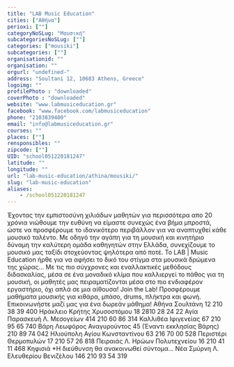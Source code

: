 ```yaml
---
title: "LAB Music Education"
cities: ["Αθήνα"]
perioxi: [""]
categoryNoSLug: "Μουσική"
subcategoriesNoSLug: [""]
categories: ["mousiki"]
subcategories: [""]
organisationid: ""
organisation: ""
orgurl: "undefined-"
address: "Soultani 12, 10683 Athens, Greece"
logoimg: ""
profilePhoto : "downloaded"
coverPhoto : "downloaded"
website: "www.labmusiceducation.gr"
facebook: "www.facebook.com/labmusiceducation"
phone: "2103839400"
email: "info@labmusiceducation.gr"
courses: ""
places: [""]
rensponsibles: ""
zipcode: [""]
UID: "school051220181247"
latitude: ""
longitude: ""
url: "lab-music-education/athina/mousiki/"
slug: "lab-music-education"
aliases:
    - /school051220181247
---
```





Έχοντας την εμπιστοσύνη χιλιάδων μαθητών για περισσότερα απο 20 χρόνια νιώθουμε την ευθύνη να είμαστε συνεχώς ένα βήμα μπροστά, ώστε να προσφέρουμε το ιδανικότερο περιβάλλον για να αναπτυχθεί κάθε μουσικό ταλέντο. Με οδηγό την αγάπη για τη μουσική και κινητήριο δύναμη την καλύτερη ομάδα καθηγητών στην Ελλάδα, συνεχίζουμε το μουσικό μας ταξίδι στοχεύοντας ψηλότερα από ποτέ. Το LAB | Music Education ήρθε για να αφήσει το δικό του στίγμα στα μουσικά δρώμενα της χώρας… Με τις πιο σύγχρονες και εναλλακτικές μεθόδους διδασκαλίας, μέσα σε ένα μοναδικό κλίμα που καλλιεργεί το πάθος για τη μουσική, oι μαθητές μας πειραματίζονται μέσα στο πιο ενδιαφέρον εργαστήριο, όχι απλά σε μια αίθουσα! Join the Lab! Προσφέρουμε μαθήματα μουσικής για κιθάρα, μπάσο, drums, πλήκτρα και φωνή. Επικοινωνήστε μαζί μας για ένα δωρεάν μάθημα! Αθήνα Σουλτάνη 12 210 38 39 400 Ηράκλειο Κρήτης Χρυσοστόμου 18 2810 28 24 22 Αγία Παρασκευή Λ. Μεσογείων 414 210 60 86 314 Καλλιθέα Ιφιγενείας 67 210 95 65 740 Βάρη Λεωφόρος Αναγυρούντος 45 (Έναντι εκκλησίας Βάρης) 210 89 74 042 Ηλιούπολη Αγίου Κωνσταντίνου 63 216 70 00 528 Περιστέρι Θερμοπυλών 17 210 57 26 818 Πειραιάς Λ. Ηρώων Πολυτεχνείου 16 210 41 11 468 Κηφισιά *Η διεύθυνση θα ανακοινωθεί σύντομα... Νέα Σμύρνη Λ. Ελευθερίου Βενιζέλου 146 210 93 54 319